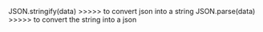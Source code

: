 JSON.stringify(data) >>>>> to convert json into a string
JSON.parse(data) >>>>> to convert the string into a json
